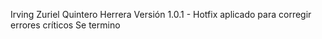Irving Zuriel Quintero Herrera
Versión 1.0.1 - Hotfix aplicado para corregir errores críticos
Se termino 